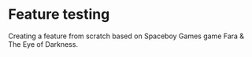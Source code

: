 # Feature testing
Creating a feature from scratch based on Spaceboy Games game Fara & The Eye of Darkness.
